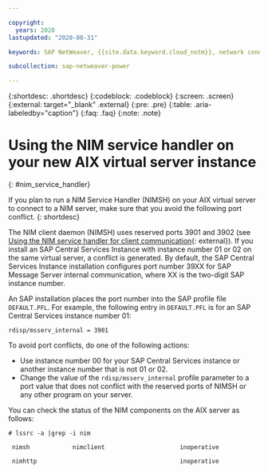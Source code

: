 ```yaml
---

copyright:
  years: 2020
lastupdated: "2020-08-31"

keywords: SAP NetWeaver, {{site.data.keyword.cloud_notm}}, network connectivity, NIM service handler, AIX, 

subcollection: sap-netweaver-power

---
```


{:shortdesc: .shortdesc}
{:codeblock: .codeblock}
{:screen: .screen}
{:external: target="_blank" .external}
{:pre: .pre}
{:table: .aria-labeledby="caption"}
{:faq: .faq}
{:note: .note}

# Using the NIM service handler on your new AIX virtual server instance       
{: #nim_service_handler}

If you plan to run a NIM Service Handler (NIMSH) on your AIX virtual server to connect to a NIM server, make sure that you avoid the following port conflict.
{: shortdesc}

The NIM client daemon (NIMSH) uses reserved ports 3901 and 3902 (see [Using the NIM service handler for client communication](https://www.ibm.com/support/knowledgecenter/en/ssw_aix_72/install/adv_config_nimsh.html){: external}). If you install an SAP Central Services Instance with instance number 01 or 02 on the same virtual server, a conflict is generated. By default, the SAP Central Services Instance installation configures port number 39XX for SAP Message Server internal communication, where XX is the two-digit SAP instance number.

An SAP installation places the port number into the SAP profile file `DEFAULT.PFL`. For example, the following entry in `DEFAULT.PFL` is for an SAP Central Services instance number 01:

```
rdisp/msserv_internal = 3901
```
To avoid port conflicts, do one of the following actions:

* Use instance number 00 for your SAP Central Services instance or another instance number that is not 01 or 02. 
* Change the value of the `rdisp/msserv_internal` profile parameter to a port value that does not conflict with the reserved ports of NIMSH or any other program on your server.

You can check the status of the NIM components on the AIX server as follows:

```
# lssrc -a |grep -i nim 

 nimsh            nimclient                     inoperative 

 nimhttp                                        inoperative 
```



